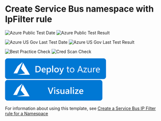 # Create Service Bus namespace with IpFilter rule

![Azure Public Test Date](https://azurequickstartsservice.blob.core.windows.net/badges/301-servicebus-namespace-ipfilter/PublicLastTestDate.svg)
![Azure Public Test Result](https://azurequickstartsservice.blob.core.windows.net/badges/301-servicebus-namespace-ipfilter/PublicDeployment.svg)

![Azure US Gov Last Test Date](https://azurequickstartsservice.blob.core.windows.net/badges/301-servicebus-namespace-ipfilter/FairfaxLastTestDate.svg)
![Azure US Gov Last Test Result](https://azurequickstartsservice.blob.core.windows.net/badges/301-servicebus-namespace-ipfilter/FairfaxDeployment.svg)

![Best Practice Check](https://azurequickstartsservice.blob.core.windows.net/badges/301-servicebus-namespace-ipfilter/BestPracticeResult.svg)
![Cred Scan Check](https://azurequickstartsservice.blob.core.windows.net/badges/301-servicebus-namespace-ipfilter/CredScanResult.svg)

[![Deploy To Azure](https://raw.githubusercontent.com/Azure/azure-quickstart-templates/master/1-CONTRIBUTION-GUIDE/images/deploytoazure.svg?sanitize=true)](https://portal.azure.com/#create/Microsoft.Template/uri/https%3A%2F%2Fraw.githubusercontent.com%2FAzure%2Fazure-quickstart-templates%2Fmaster%2F301-servicebus-namespace-ipfilter%2Fazuredeploy.json)  [![Visualize](https://raw.githubusercontent.com/Azure/azure-quickstart-templates/master/1-CONTRIBUTION-GUIDE/images/visualizebutton.svg?sanitize=true)](http://armviz.io/#/?load=https%3A%2F%2Fraw.githubusercontent.com%2FAzure%2Fazure-quickstart-templates%2Fmaster%2F301-servicebus-namespace-ipfilter%2Fazuredeploy.json)

For information about using this template, see [Create a Service Bus IP Filter rule for a Namespace](https://docs.microsoft.com/en-us/azure/service-bus-messaging/service-bus-ip-filtering)



